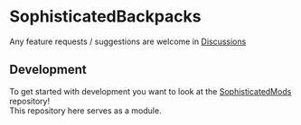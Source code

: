 # SophisticatedBackpacks

Any feature requests / suggestions are welcome in [Discussions](https://github.com/Salandora/SophisticatedBackpacks/discussions)

## Development

To get started with development you want to look at the [SophisticatedMods](https://github.com/Salandora/SophisticatedMods) repository!   
This repository here serves as a module.
